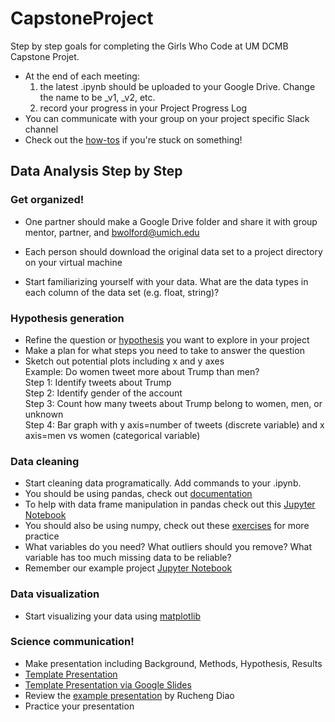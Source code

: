 # CapstoneProject
Step by step goals for completing the Girls Who Code at UM DCMB Capstone Projet.

- At the end of each meeting:
  1) the latest .ipynb should be uploaded to your Google Drive. Change the name to be \_v1, \_v2, etc.
  2) record your progress in your Project Progress Log
- You can communicate with your group on your project specific Slack channel
- Check out the [how-tos](/how_tos) if you're stuck on something!

## Data Analysis Step by Step

### Get organized!
- One partner should make a Google Drive folder and share it with group mentor, partner, and bwolford@umich.edu

- Each person should download the original data set to a project directory on your virtual machine
- Start familiarizing yourself with your data. What are the data types in each column of the data set (e.g. float, string)?

### Hypothesis generation
- Refine the question or [hypothesis](https://www.sciencebuddies.org/blog/a-strong-hypothesis) you want to explore in your project  
- Make a plan for what steps you need to take to answer the question  
- Sketch out potential plots including x and y axes  
  Example: Do women tweet more about Trump than men?  
  Step 1: Identify tweets about Trump  
  Step 2: Identify gender of the account  
  Step 3: Count how many tweets about Trump belong to women, men, or unknown  
  Step 4: Bar graph with y axis=number of tweets (discrete variable) and x axis=men vs women (categorical variable)  

### Data cleaning
- Start cleaning data programatically. Add commands to your .ipynb.
- You should be using pandas, check out [documentation](https://pandas.pydata.org/pandas-docs/stable/dsintro.html)
- To help with data frame manipulation in pandas check out this [Jupyter Notebook](https://nbviewer.jupyter.org/github/groverpr/learn_python_libraries/blob/master/pandas/pandas_cheatsheet.ipynb)
- You should also be using numpy, check out these [exercises](https://www.machinelearningplus.com/101-numpy-exercises-python/) for more practice
- What variables do you need? What outliers should you remove? What variable has too much missing data to be reliable?
- Remember our example project [Jupyter Notebook](20171202-gwc_exampleProject_movieLikes.ipynb)
  
### Data visualization
- Start visualizing your data using [matplotlib](https://matplotlib.org/tutorials/introductory/pyplot.html#sphx-glr-tutorials-introductory-pyplot-py)

### Science communication!	
- Make presentation including Background, Methods, Hypothesis, Results
- [Template Presentation](GWC_presentation_template.pptx)
- [Template Presentation via Google Slides](https://docs.google.com/presentation/d/18edFFZwETAB0TBxWg5-FhOL_oaJyFv0c-HON1H1jRgk/edit?usp=sharing)
- Review the [example presentation](project_example.pdf) by Rucheng Diao 
- Practice your presentation
